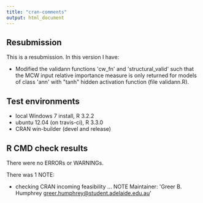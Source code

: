 ```yaml
---
title: "cran-comments"
output: html_document
---
```

## Resubmission
This is a resubmission. In this version I have:

* Modified the validann functions 'cw_fn' and 'structural_valid' such that 
  the MCW input relative importance measure is only returned for models
  of class 'ann' with "tanh" hidden activation function (file validann.R).

## Test environments
* local Windows 7 install, R 3.2.2 
* ubuntu 12.04 (on travis-ci), R 3.3.0
* CRAN win-builder (devel and release)

## R CMD check results
There were no ERRORs or WARNINGs. 

There was 1 NOTE:
* checking CRAN incoming feasibility ... NOTE
Maintainer: 'Greer B. Humphrey <greer.humphrey@student.adelaide.edu.au>'